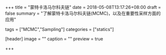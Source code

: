 +++
title = "蒙特卡洛马尔科夫链"
date = 2018-05-08T13:17:26+08:00
draft = false
summary = "了解蒙特卡洛马尔科夫链(MCMC)，以及在重要性采样方面的应用"

tags = ["MCMC","Sampling"]
categories = ["statics"]

[header]
image = ""
caption = ""
preview = true

+++

